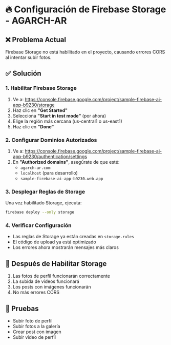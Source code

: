 # 🔥 Configuración de Firebase Storage - AGARCH-AR

## ❌ Problema Actual
Firebase Storage no está habilitado en el proyecto, causando errores CORS al intentar subir fotos.

## ✅ Solución

### 1. Habilitar Firebase Storage
1. Ve a: https://console.firebase.google.com/project/sample-firebase-ai-app-b9230/storage
2. Haz clic en **"Get Started"**
3. Selecciona **"Start in test mode"** (por ahora)
4. Elige la región más cercana (us-central1 o us-east1)
5. Haz clic en **"Done"**

### 2. Configurar Dominios Autorizados
1. Ve a: https://console.firebase.google.com/project/sample-firebase-ai-app-b9230/authentication/settings
2. En **"Authorized domains"**, asegúrate de que esté:
   - `agarch-ar.com`
   - `localhost` (para desarrollo)
   - `sample-firebase-ai-app-b9230.web.app`

### 3. Desplegar Reglas de Storage
Una vez habilitado Storage, ejecuta:
```bash
firebase deploy --only storage
```

### 4. Verificar Configuración
- Las reglas de Storage ya están creadas en `storage.rules`
- El código de upload ya está optimizado
- Los errores ahora mostrarán mensajes más claros

## 🚀 Después de Habilitar Storage
1. Las fotos de perfil funcionarán correctamente
2. La subida de videos funcionará
3. Los posts con imágenes funcionarán
4. No más errores CORS

## 📱 Pruebas
- Subir foto de perfil
- Subir fotos a la galería
- Crear post con imagen
- Subir video de perfil

